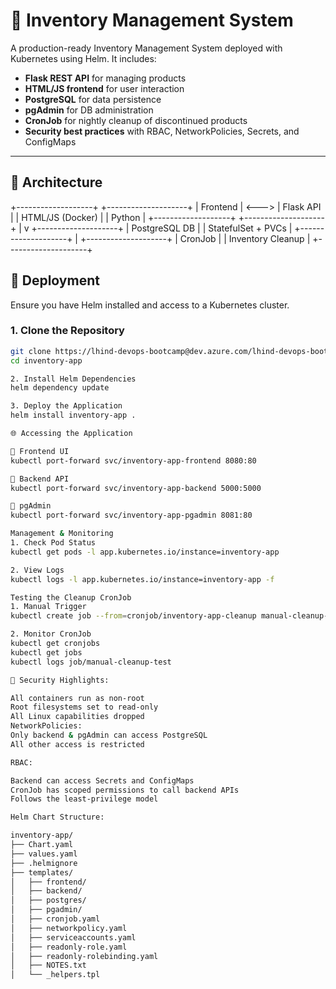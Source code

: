 # 🧾 Inventory Management System

A production-ready Inventory Management System deployed with Kubernetes using Helm. It includes:

- **Flask REST API** for managing products
- **HTML/JS frontend** for user interaction
- **PostgreSQL** for data persistence
- **pgAdmin** for DB administration
- **CronJob** for nightly cleanup of discontinued products
- **Security best practices** with RBAC, NetworkPolicies, Secrets, and ConfigMaps

---

## 🧱 Architecture
+-------------------+ +--------------------+
| Frontend | <---> | Flask API |
| HTML/JS (Docker) | | Python |
+-------------------+ +--------------------+
|
v
+--------------------+
| PostgreSQL DB |
| StatefulSet + PVCs |
+--------------------+
|
+--------------------+
| CronJob |
| Inventory Cleanup |
+--------------------+
## 🚀 Deployment

Ensure you have Helm installed and access to a Kubernetes cluster.

### 1. Clone the Repository

```bash
git clone https://lhind-devops-bootcamp@dev.azure.com/lhind-devops-bootcamp/lhind-devboot-04-25/_git/endi-collaku
cd inventory-app

2. Install Helm Dependencies 
helm dependency update

3. Deploy the Application
helm install inventory-app .

🌐 Accessing the Application

🔹 Frontend UI
kubectl port-forward svc/inventory-app-frontend 8080:80

🔹 Backend API
kubectl port-forward svc/inventory-app-backend 5000:5000

🔹 pgAdmin
kubectl port-forward svc/inventory-app-pgadmin 8081:80

Management & Monitoring
1. Check Pod Status
kubectl get pods -l app.kubernetes.io/instance=inventory-app

2. View Logs
kubectl logs -l app.kubernetes.io/instance=inventory-app -f

Testing the Cleanup CronJob
1. Manual Trigger
kubectl create job --from=cronjob/inventory-app-cleanup manual-cleanup-test

2. Monitor CronJob
kubectl get cronjobs
kubectl get jobs
kubectl logs job/manual-cleanup-test

🔐 Security Highlights:

All containers run as non-root
Root filesystems set to read-only
All Linux capabilities dropped
NetworkPolicies:
Only backend & pgAdmin can access PostgreSQL
All other access is restricted

RBAC:

Backend can access Secrets and ConfigMaps
CronJob has scoped permissions to call backend APIs
Follows the least-privilege model

Helm Chart Structure:

inventory-app/
├── Chart.yaml
├── values.yaml
├── .helmignore
├── templates/
│   ├── frontend/
│   ├── backend/
│   ├── postgres/
│   ├── pgadmin/
│   ├── cronjob.yaml
│   ├── networkpolicy.yaml
│   ├── serviceaccounts.yaml
│   ├── readonly-role.yaml
│   ├── readonly-rolebinding.yaml
│   ├── NOTES.txt
│   └── _helpers.tpl

